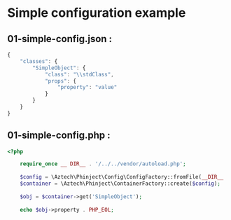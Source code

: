 # Simple configuration example

## 01-simple-config.json :

```js
{
	"classes": {
		"SimpleObject": {
			"class": "\\stdClass", 
			"props": {
				"property": "value"
			}
		}
	}
}
```

## 01-simple-config.php :

```php
<?php

    require_once __ DIR__ . '/../../vendor/autoload.php';
    
    $config = \Aztech\Phinject\Config\ConfigFactory::fromFile(__DIR__ . '/injections.json');
    $container = \Aztech\Phinject\ContainerFactory::create($config);
    
    $obj = $container->get('SimpleObject');
    
    echo $obj->property . PHP_EOL;
```

